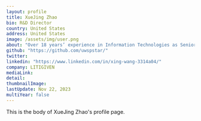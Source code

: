 ```yaml
---
layout: profile
title: XueJing Zhao
bio: R&D Director
country: United States
address: United States
image: /assets/img/user.png
about: "Over 18 years’ experience in Information Technologies as Senior Application Developer / Microsoft Certified Solution Developer (MCSD .NET) includes design and development of Web based and Windows based applications using N-tier architecture"
github: "https://github.com/uwspstar/"
twitter: 
linkedin: "https://www.linkedin.com/in/xing-wang-3314a04/"
company: LITIGIVEN
mediaLink:
detail: 
thumbnailImage:
lastUpdate: Nov 22, 2023 
multiYear: false
---
```


This is the body of XueJing Zhao's profile page.
